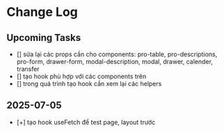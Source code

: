 # Change Log

## Upcoming Tasks

- [] sửa lại các props cần cho components: pro-table, pro-descriptions, pro-form, drawer-form, modal-description, modal, drawer, calender, transfer
- [] tạo hook phù hợp với các components trên
- [] trong quá trình tạo hook cần xem lại các helpers

## 2025-07-05

- [+] tạo hook useFetch để test page, layout trước
